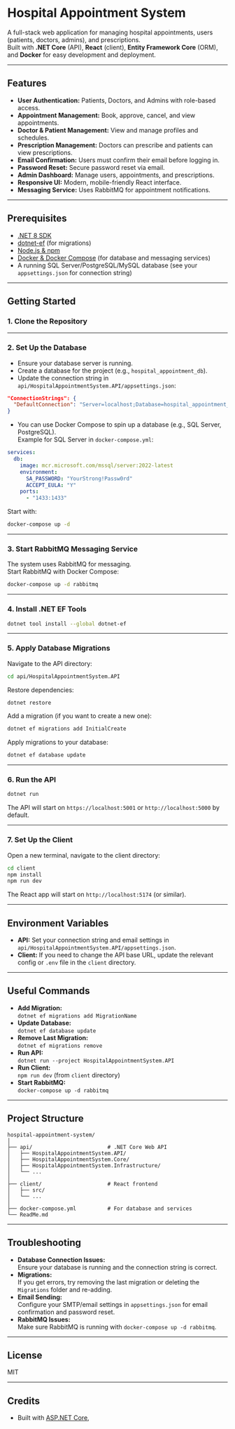 # Hospital Appointment System

A full-stack web application for managing hospital appointments, users (patients, doctors, admins), and prescriptions.  
Built with **.NET Core** (API), **React** (client), **Entity Framework Core** (ORM), and **Docker** for easy development and deployment.

---

## Features

- **User Authentication:** Patients, Doctors, and Admins with role-based access.
- **Appointment Management:** Book, approve, cancel, and view appointments.
- **Doctor & Patient Management:** View and manage profiles and schedules.
- **Prescription Management:** Doctors can prescribe and patients can view prescriptions.
- **Email Confirmation:** Users must confirm their email before logging in.
- **Password Reset:** Secure password reset via email.
- **Admin Dashboard:** Manage users, appointments, and prescriptions.
- **Responsive UI:** Modern, mobile-friendly React interface.
- **Messaging Service:** Uses RabbitMQ for appointment notifications.

---

## Prerequisites

- [.NET 8 SDK](https://dotnet.microsoft.com/download)
- [dotnet-ef](https://learn.microsoft.com/en-us/ef/core/cli/dotnet) (for migrations)
- [Node.js & npm](https://nodejs.org/)
- [Docker & Docker Compose](https://docs.docker.com/compose/) (for database and messaging services)
- A running SQL Server/PostgreSQL/MySQL database (see your `appsettings.json` for connection string)

---

## Getting Started

### 1. **Clone the Repository**



---

### 2. **Set Up the Database**

- Ensure your database server is running.
- Create a database for the project (e.g., `hospital_appointment_db`).
- Update the connection string in `api/HospitalAppointmentSystem.API/appsettings.json`:

```json
"ConnectionStrings": {
  "DefaultConnection": "Server=localhost;Database=hospital_appointment_db;User Id=youruser;Password=yourpassword;TrustServerCertificate=True;"
}
```

- You can use Docker Compose to spin up a database (e.g., SQL Server, PostgreSQL).  
  Example for SQL Server in `docker-compose.yml`:

```yaml
services:
  db:
    image: mcr.microsoft.com/mssql/server:2022-latest
    environment:
      SA_PASSWORD: "YourStrong!Passw0rd"
      ACCEPT_EULA: "Y"
    ports:
      - "1433:1433"
```

Start with:

```bash
docker-compose up -d
```

---

### 3. **Start RabbitMQ Messaging Service**

The system uses RabbitMQ for messaging.  
Start RabbitMQ with Docker Compose:

```bash
docker-compose up -d rabbitmq
```

---

### 4. **Install .NET EF Tools**

```bash
dotnet tool install --global dotnet-ef
```

---

### 5. **Apply Database Migrations**

Navigate to the API directory:

```bash
cd api/HospitalAppointmentSystem.API
```

Restore dependencies:

```bash
dotnet restore
```

Add a migration (if you want to create a new one):

```bash
dotnet ef migrations add InitialCreate
```

Apply migrations to your database:

```bash
dotnet ef database update
```

---

### 6. **Run the API**

```bash
dotnet run
```

The API will start on `https://localhost:5001` or `http://localhost:5000` by default.

---

### 7. **Set Up the Client**

Open a new terminal, navigate to the client directory:

```bash
cd client
npm install
npm run dev
```

The React app will start on `http://localhost:5174` (or similar).

---

## Environment Variables

- **API:** Set your connection string and email settings in `api/HospitalAppointmentSystem.API/appsettings.json`.
- **Client:** If you need to change the API base URL, update the relevant config or `.env` file in the `client` directory.

---

## Useful Commands

- **Add Migration:**  
  `dotnet ef migrations add MigrationName`
- **Update Database:**  
  `dotnet ef database update`
- **Remove Last Migration:**  
  `dotnet ef migrations remove`
- **Run API:**  
  `dotnet run --project HospitalAppointmentSystem.API`
- **Run Client:**  
  `npm run dev` (from `client` directory)
- **Start RabbitMQ:**  
  `docker-compose up -d rabbitmq`

---

## Project Structure

```
hospital-appointment-system/
│
├── api/                        # .NET Core Web API
│   ├── HospitalAppointmentSystem.API/
│   ├── HospitalAppointmentSystem.Core/
│   ├── HospitalAppointmentSystem.Infrastructure/
│   └── ...
│
├── client/                     # React frontend
│   ├── src/
│   └── ...
│
├── docker-compose.yml          # For database and services
└── ReadMe.md
```

---

## Troubleshooting

- **Database Connection Issues:**  
  Ensure your database is running and the connection string is correct.
- **Migrations:**  
  If you get errors, try removing the last migration or deleting the `Migrations` folder and re-adding.
- **Email Sending:**  
  Configure your SMTP/email settings in `appsettings.json` for email confirmation and password reset.
- **RabbitMQ Issues:**  
  Make sure RabbitMQ is running with `docker-compose up -d rabbitmq`.

---

## License

MIT

---

## Credits

- Built with [ASP.NET Core](https://dotnet.microsoft.com/),
